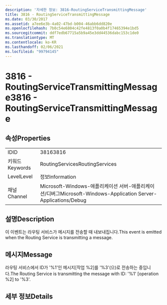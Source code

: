 ```yaml
---
description: '자세한 정보: 3816-RoutingServiceTransmittingMessage'
title: 3816 - RoutingServiceTransmittingMessage
ms.date: 03/30/2017
ms.assetid: a7ee6e3b-4a02-47bd-b004-46abb6dd820e
ms.openlocfilehash: 7b0c54e6804c42fe4813f0a0b4f17465394e1bd5
ms.sourcegitcommit: ddf7edb67715a5b9a45e3dd44536dabc153c1de0
ms.translationtype: MT
ms.contentlocale: ko-KR
ms.lasthandoff: 02/06/2021
ms.locfileid: "99794145"
---
```

# <a name="3816---routingservicetransmittingmessage"></a><span data-ttu-id="25556-103">3816 - RoutingServiceTransmittingMessage</span><span class="sxs-lookup"><span data-stu-id="25556-103">3816 - RoutingServiceTransmittingMessage</span></span>

## <a name="properties"></a><span data-ttu-id="25556-104">속성</span><span class="sxs-lookup"><span data-stu-id="25556-104">Properties</span></span>  
  
|||  
|-|-|  
|<span data-ttu-id="25556-105">ID</span><span class="sxs-lookup"><span data-stu-id="25556-105">ID</span></span>|<span data-ttu-id="25556-106">3816</span><span class="sxs-lookup"><span data-stu-id="25556-106">3816</span></span>|  
|<span data-ttu-id="25556-107">키워드</span><span class="sxs-lookup"><span data-stu-id="25556-107">Keywords</span></span>|<span data-ttu-id="25556-108">RoutingServices</span><span class="sxs-lookup"><span data-stu-id="25556-108">RoutingServices</span></span>|  
|<span data-ttu-id="25556-109">Level</span><span class="sxs-lookup"><span data-stu-id="25556-109">Level</span></span>|<span data-ttu-id="25556-110">정보</span><span class="sxs-lookup"><span data-stu-id="25556-110">Information</span></span>|  
|<span data-ttu-id="25556-111">채널</span><span class="sxs-lookup"><span data-stu-id="25556-111">Channel</span></span>|<span data-ttu-id="25556-112">Microsoft-Windows-애플리케이션 서버-애플리케이션/디버그</span><span class="sxs-lookup"><span data-stu-id="25556-112">Microsoft-Windows-Application Server-Applications/Debug</span></span>|  
  
## <a name="description"></a><span data-ttu-id="25556-113">설명</span><span class="sxs-lookup"><span data-stu-id="25556-113">Description</span></span>  

 <span data-ttu-id="25556-114">이 이벤트는 라우팅 서비스가 메시지를 전송할 때 내보내집니다.</span><span class="sxs-lookup"><span data-stu-id="25556-114">This event is emitted when the Routing Service is transmitting a message.</span></span>  
  
## <a name="message"></a><span data-ttu-id="25556-115">메시지</span><span class="sxs-lookup"><span data-stu-id="25556-115">Message</span></span>  

 <span data-ttu-id="25556-116">라우팅 서비스에서 ID가 '%1'인 메시지[작업 %2]를 '%3'(으)로 전송하는 중입니다.</span><span class="sxs-lookup"><span data-stu-id="25556-116">The Routing Service is transmitting the message with ID: '%1' [operation %2] to '%3'.</span></span>  
  
## <a name="details"></a><span data-ttu-id="25556-117">세부 정보</span><span class="sxs-lookup"><span data-stu-id="25556-117">Details</span></span>
